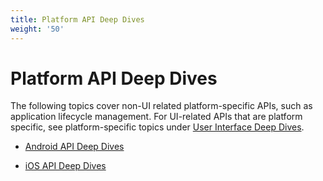 ```yaml
---
title: Platform API Deep Dives
weight: '50'
---
```


# Platform API Deep Dives

The following topics cover non-UI related platform-specific APIs, such as application lifecycle management. For UI-related APIs that are platform specific, see platform-specific topics under [User Interface Deep Dives](/guide/Titanium_SDK/Titanium_SDK_How-tos/User_Interface_Deep_Dives/).

* [Android API Deep Dives](/guide/Titanium_SDK/Titanium_SDK_How-tos/Platform_API_Deep_Dives/Android_API_Deep_Dives/)

* [iOS API Deep Dives](/guide/Titanium_SDK/Titanium_SDK_How-tos/Platform_API_Deep_Dives/iOS_API_Deep_Dives/)

